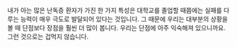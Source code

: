내가 아는 많은 난독증 환자가 가진 한 가지 특성은 대학교를 졸업할 때쯤에는 실패를 다루는 능력이 매우 극도로 발달되어 있다는 것입니다. 그 때문에 우리는 대부분의 상황을 볼 때 단점보다 장점을 훨씬 더 많이 봅니다. 우리는 단점에 아주 익숙해져 있으니까요. 그런 것으로는 겁먹지 않습니다. 